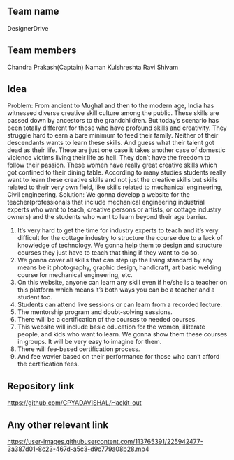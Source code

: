 ## Team name
DesignerDrive
## Team members

Chandra Prakash(Captain)
Naman Kulshreshta
Ravi
Shivam

## Idea
Problem:
From ancient to Mughal and then to the modern age, India has witnessed diverse creative
skill culture among the public. These skills are passed down by ancestors to the
grandchildren.
But today’s scenario has been totally different for those who have profound skills and
creativity. They struggle hard to earn a bare minimum to feed their family. Neither of their
descendants wants to learn these skills. And guess what their talent got dead as their life.
These are just one case it takes another case of domestic violence victims living their life as
hell. They don’t have the freedom to follow their passion. These women have really great
creative skills which got confined to their dining table.
According to many studies students really want to learn these creative skills and not just the
creative skills but skills related to their very own field, like skills related to mechanical
engineering, Civil engineering.
Solution:
We gonna develop a website for the teacher(professionals that include mechanical
engineering industrial experts who want to teach, creative persons or artists, or cottage
industry owners) and the students who want to learn beyond their age barrier.
1. It’s very hard to get the time for industry experts to teach and it’s very difficult for the
cottage industry to structure the course due to a lack of knowledge of technology. We
gonna help them to design and structure courses they just have to teach that thing if they
want to do so.
2. We gonna cover all skills that can step up the living standard by any means be it
photography, graphic design, handicraft, art basic welding course for mechanical
engineering, etc.
3. On this website, anyone can learn any skill even if he/she is a teacher on this platform
which means it’s both ways you can be a teacher and a student too.
4. Students can attend live sessions or can learn from a recorded lecture.
5. The mentorship program and doubt-solving sessions.
6. There will be a certification of the courses to needed courses.
7. This website will include basic education for the women, illiterate people, and kids who
want to learn. We gonna show them these courses in groups. It will be very easy to
imagine for them.
8. There will fee-based certification process.
9. And fee wavier based on their performance for those who can’t afford the certification
fees.

## Repository link
https://github.com/CPYADAVISHAL/Hackit-out

## Any other relevant link



https://user-images.githubusercontent.com/113765391/225942477-3a387d01-8c23-467d-a5c3-d9c779a08b28.mp4

